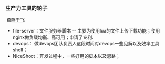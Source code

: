 ###  生产力工具的轮子 

​	[燕燕于飞](http://www.yanyanyufei.cn)

- file-server：文件服务器脚本 -- 主要为使用lua的文件上传下载功能；使用nginx做负载均衡、高可用；申请了专利. 
- devops： 做devops团队负责人这段时间对devops一些见解以及效率工具shell；
- NiceShoot：开发过程中，一些好用的脚本以及思路；

